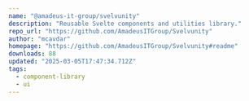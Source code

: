 ```yaml
---
name: "@amadeus-it-group/svelvunity"
description: "Reusable Svelte components and utilities library."
repo_url: "https://github.com/AmadeusITGroup/Svelvunity"
author: "mcavdar"
homepage: "https://github.com/AmadeusITGroup/Svelvunity#readme"
downloads: 88
updated: "2025-03-05T17:47:34.712Z"
tags: 
  - component-library
  - ui
---
```

